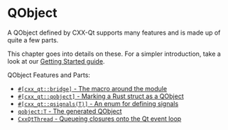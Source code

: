 <!--
SPDX-FileCopyrightText: 2021 Klarälvdalens Datakonsult AB, a KDAB Group company <info@kdab.com>
SPDX-FileContributor: Andrew Hayzen <andrew.hayzen@kdab.com>

SPDX-License-Identifier: MIT OR Apache-2.0
-->

# QObject

A QObject defined by CXX-Qt supports many features and is made up of quite a few parts.

This chapter goes into details on these.
For a simpler introduction, take a look at our [Getting Started guide](../getting-started/index.md).

QObject Features and Parts:
  * [`#[cxx_qt::bridge]` - The macro around the module](./bridge-macro.md)
  * [`#[cxx_qt::qobject]` - Marking a Rust struct as a QObject](./qobject_struct.md)
  * [`#[cxx_qt::qsignals(T)]` - An enum for defining signals](./signals_enum.md)
  * [`qobject:T` - The generated QObject](./generated-qobject.md)
  * [`CxxQtThread` - Queueing closures onto the Qt event loop](./cxxqtthread.md)



